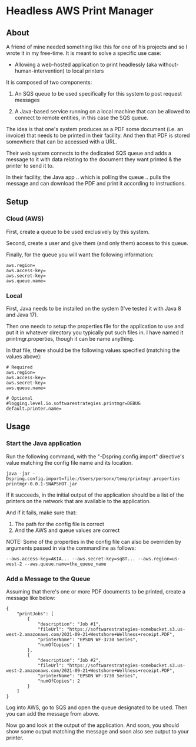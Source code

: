 # Headless AWS Print Manager

## About

A friend of mine needed something like this for one of his projects and so I wrote it in my free-time.  It is meant to solve a specific use case:

- Allowing a web-hosted application to print headlessly (aka without-human-intervention) to local printers

It is composed of two components:

1) An SQS queue to be used specifically for this system to post request messages

2) A Java-based service running on a local machine that can be allowed to connect to remote entities, in this case the SQS queue.

The idea is that one's system produces as a PDF some document (i.e. an invoice) that needs to be printed in their facility.  And then that PDF is stored somewhere that can be accessed with a URL.

Their web system connects to the dedicated SQS queue and adds a message to it with data relating to the document they want printed & the printer to send it to.

In their facility, the Java app .. which is polling the queue .. pulls the message and can download the PDF and print it according to instructions.

## Setup

### Cloud (AWS)

First, create a queue to be used exclusively by this system.  

Second, create a user and give them (and only them) access to this queue.  

Finally, for the queue you will want the following information:

    aws.region=
    aws.access-key=
    aws.secret-key=
    aws.queue.name=

### Local

First, Java needs to be installed on the system (I've tested it with Java 8 and Java 17).

Then one needs to setup the properties file for the application to use and put it in whatever directory you typically put such files in.  I have named it printmgr.properties, though it can be name anything.

In that file, there should be the following values specified (matching the values above):

    # Required
    aws.region=
    aws.access-key=
    aws.secret-key=
    aws.queue.name=

    # Optional
    #logging.level.io.softwarestrategies.printmgr=DEBUG
    default.printer.name=

## Usage

### Start the Java application

Run the following command, with the "-Dspring.config.import" directive's value matching the config file name and its location.
```
java -jar -Dspring.config.import=file:/Users/personx/temp/printmgr.properties printmgr-0.0.1-SNAPSHOT.jar
```

If it succeeds, in the initial output of the application should be a list of the printers on the network that are available to the application.

And if it fails, make sure that:

1. The path for the config file is correct
2. And the AWS and queue values are correct

NOTE: Some of the properties in the config file can also be overriden by arguments passed in via the commandline as follows:

```
--aws.access-key=AKIA... --aws.secret-key=sq8T... --aws.region=us-west-2 --aws.queue.name=the_queue_name
```

### Add a Message to the Queue

Assuming that there's one or more PDF documents to be printed, create a message like below:

``` 
{
    "printJobs": [
        {
            "description": "Job #1",
            "fileUrl": "https://softwarestrategies-somebucket.s3.us-west-2.amazonaws.com/2021-09-21+Westshore+Wellness+receipt.PDF",
            "printerName": "EPSON WF-3730 Series",
            "numOfCopies": 1
        },
        {
            "description": "Job #2",
            "fileUrl": "https://softwarestrategies-somebucket.s3.us-west-2.amazonaws.com/2021-09-21+Westshore+Wellness+receipt.PDF",
            "printerName": "EPSON WF-3730 Series",
            "numOfCopies": 2
        }
    ]
}
```

Log into AWS, go to SQS and open the queue designated to be used.  Then you can add the message from above.

Now go and look at the output of the application.  And soon, you should show some output matching the message and soon also see output to your printer.




